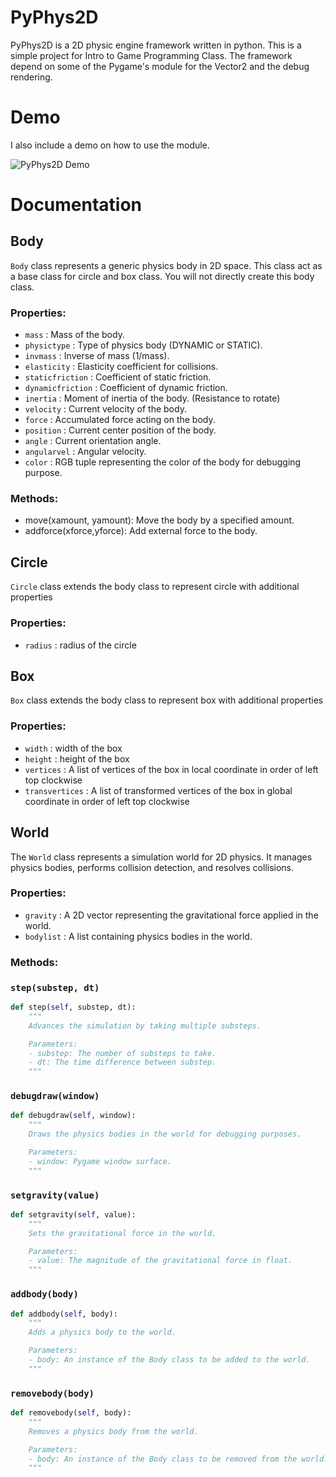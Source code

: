 # PyPhys2D
PyPhys2D is a 2D physic engine framework written in python. This is a simple project for Intro to Game Programming Class. The framework depend on some of the Pygame&apos;s module for the Vector2 and the debug rendering.

# Demo
I also include a demo on how to use the module.

![PyPhys2D Demo](https://github.com/ZleashX/PyPhys2D/assets/113892429/2e424fe2-75b8-48d1-8fa1-b4be548d2835)

# Documentation
## Body
`Body` class represents a generic physics body in 2D space. This class act as a base class for circle and box class. You will not directly create this body class.

### Properties:

- `mass` : Mass of the body.
- `physictype` : Type of physics body (DYNAMIC or STATIC).
- `invmass` : Inverse of mass (1/mass).
- `elasticity` : Elasticity coefficient for collisions.
- `staticfriction` : Coefficient of static friction.
- `dynamicfriction` : Coefficient of dynamic friction.
- `inertia` : Moment of inertia of the body. (Resistance to rotate)
- `velocity` : Current velocity of the body.
- `force` : Accumulated force acting on the body.
- `position` : Current center position of the body.
- `angle` : Current orientation angle.
- `angularvel` : Angular velocity.
- `color` : RGB tuple representing the color of the body for debugging purpose.

### Methods:

- move(xamount, yamount): Move the body by a specified amount.
- addforce(xforce,yforce): Add external force to the body.

## Circle
`Circle` class extends the body class to represent circle with additional properties

### Properties:

- `radius` : radius of the circle

## Box
`Box` class extends the body class to represent box with additional properties

### Properties:

- `width` : width of the box
- `height` : height of the box
- `vertices` : A list of vertices of the box in local coordinate in order of left top clockwise
- `transvertices` : A list of transformed vertices of the box in global coordinate in order of left top clockwise

## World
The `World` class represents a simulation world for 2D physics. It manages physics bodies, performs collision detection, and resolves collisions.

### Properties:

- `gravity` : A 2D vector representing the gravitational force applied in the world.
- `bodylist` : A list containing physics bodies in the world.

### Methods:

### `step(substep, dt)`

```python
def step(self, substep, dt):
    """
    Advances the simulation by taking multiple substeps.

    Parameters:
    - substep: The number of substeps to take.
    - dt: The time difference between substep.
    """
```
### `debugdraw(window)`

```python
def debugdraw(self, window):
    """
    Draws the physics bodies in the world for debugging purposes.

    Parameters:
    - window: Pygame window surface.
    """
```
### `setgravity(value)`

```python
def setgravity(self, value):
    """
    Sets the gravitational force in the world.

    Parameters:
    - value: The magnitude of the gravitational force in float.
    """
```
### `addbody(body)`

```python
def addbody(self, body):
    """
    Adds a physics body to the world.

    Parameters:
    - body: An instance of the Body class to be added to the world.
    """
```
### `removebody(body)`

```python
def removebody(self, body):
    """
    Removes a physics body from the world.

    Parameters:
    - body: An instance of the Body class to be removed from the world.
    """
```
